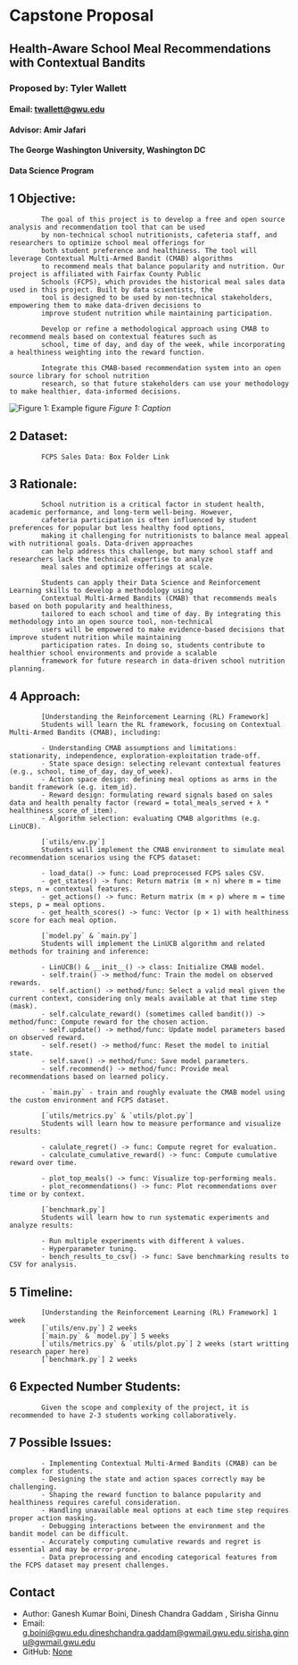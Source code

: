 
# Capstone Proposal
## Health-Aware School Meal Recommendations with Contextual Bandits
### Proposed by: Tyler Wallett
#### Email: twallett@gwu.edu
#### Advisor: Amir Jafari
#### The George Washington University, Washington DC  
#### Data Science Program


## 1 Objective:  
 
            The goal of this project is to develop a free and open source analysis and recommendation tool that can be used 
            by non-technical school nutritionists, cafeteria staff, and researchers to optimize school meal offerings for 
            both student preference and healthiness. The tool will leverage Contextual Multi-Armed Bandit (CMAB) algorithms 
            to recommend meals that balance popularity and nutrition. Our project is affiliated with Fairfax County Public 
            Schools (FCPS), which provides the historical meal sales data used in this project. Built by data scientists, the 
            tool is designed to be used by non-technical stakeholders, empowering them to make data-driven decisions to 
            improve student nutrition while maintaining participation.

            Develop or refine a methodological approach using CMAB to recommend meals based on contextual features such as 
            school, time of day, and day of the week, while incorporating a healthiness weighting into the reward function.  

            Integrate this CMAB-based recommendation system into an open source library for school nutrition 
            research, so that future stakeholders can use your methodology to make healthier, data-informed decisions. 
            

![Figure 1: Example figure](2025_Fall_5.png)
*Figure 1: Caption*

## 2 Dataset:  

            FCPS Sales Data: Box Folder Link
            

## 3 Rationale:  

            School nutrition is a critical factor in student health, academic performance, and long-term well-being. However, 
            cafeteria participation is often influenced by student preferences for popular but less healthy food options, 
            making it challenging for nutritionists to balance meal appeal with nutritional goals. Data-driven approaches 
            can help address this challenge, but many school staff and researchers lack the technical expertise to analyze 
            meal sales and optimize offerings at scale. 

            Students can apply their Data Science and Reinforcement Learning skills to develop a methodology using 
            Contextual Multi-Armed Bandits (CMAB) that recommends meals based on both popularity and healthiness, 
            tailored to each school and time of day. By integrating this methodology into an open source tool, non-technical 
            users will be empowered to make evidence-based decisions that improve student nutrition while maintaining 
            participation rates. In doing so, students contribute to healthier school environments and provide a scalable 
            framework for future research in data-driven school nutrition planning.
            

## 4 Approach:  

            [Understanding the Reinforcement Learning (RL) Framework] 
            Students will learn the RL framework, focusing on Contextual Multi-Armed Bandits (CMAB), including:

            - Understanding CMAB assumptions and limitations: stationarity, independence, exploration-exploitation trade-off.
            - State space design: selecting relevant contextual features (e.g., school, time_of_day, day_of_week).
            - Action space design: defining meal options as arms in the bandit framework (e.g. item_id).
            - Reward design: formulating reward signals based on sales data and health penalty factor (reward = total_meals_served + λ * healthiness_score_of_item).
            - Algorithm selection: evaluating CMAB algorithms (e.g. LinUCB).

            [`utils/env.py`]
            Students will implement the CMAB environment to simulate meal recommendation scenarios using the FCPS dataset:

            - load_data() -> func: Load preprocessed FCPS sales CSV.
            - get_states() -> func: Return matrix (m × n) where m = time steps, n = contextual features.
            - get_actions() -> func: Return matrix (m × p) where m = time steps, p = meal options.
            - get_health_scores() -> func: Vector (p × 1) with healthiness score for each meal option.

            [`model.py` & `main.py`]
            Students will implement the LinUCB algorithm and related methods for training and inference:

            - LinUCB() & __init__() -> class: Initialize CMAB model.
            - self.train() -> method/func: Train the model on observed rewards.
            - self.action() -> method/func: Select a valid meal given the current context, considering only meals available at that time step (mask).
            - self.calculate_reward() (sometimes called bandit()) -> method/func: Compute reward for the chosen action.
            - self.update() -> method/func: Update model parameters based on observed reward.
            - self.reset() -> method/func: Reset the model to initial state.
            - self.save() -> method/func: Save model parameters.
            - self.recommend() -> method/func: Provide meal recommendations based on learned policy.

            - `main.py` - train and roughly evaluate the CMAB model using the custom environment and FCPS dataset.

            [`utils/metrics.py` & `utils/plot.py`]
            Students will learn how to measure performance and visualize results:

            - calulate_regret() -> func: Compute regret for evaluation.
            - calculate_cumulative_reward() -> func: Compute cumulative reward over time.

            - plot_top_meals() -> func: Visualize top-performing meals.
            - plot_recommendations() -> func: Plot recommendations over time or by context.

            [`benchmark.py`]
            Students will learn how to run systematic experiments and analyze results:

            - Run multiple experiments with different λ values.
            - Hyperparameter tuning.
            - bench_results_to_csv() -> func: Save benchmarking results to CSV for analysis.

            

## 5 Timeline:  

            [Understanding the Reinforcement Learning (RL) Framework] 1 week
            [`utils/env.py`] 2 weeks
            [`main.py` & `model.py`] 5 weeks
            [`utils/metrics.py` & `utils/plot.py`] 2 weeks (start writting research paper here)
            [`benchmark.py`] 2 weeks
            


## 6 Expected Number Students:  

            Given the scope and complexity of the project, it is recommended to have 2-3 students working collaboratively.
            

## 7 Possible Issues:  

            - Implementing Contextual Multi-Armed Bandits (CMAB) can be complex for students.  
            - Designing the state and action spaces correctly may be challenging.  
            - Shaping the reward function to balance popularity and healthiness requires careful consideration.  
            - Handling unavailable meal options at each time step requires proper action masking.  
            - Debugging interactions between the environment and the bandit model can be difficult.  
            - Accurately computing cumulative rewards and regret is essential and may be error-prone.  
            - Data preprocessing and encoding categorical features from the FCPS dataset may present challenges.
            


## Contact
- Author: Ganesh Kumar Boini, Dinesh Chandra Gaddam , Sirisha Ginnu
- Email: [g.boini@gwu.edu](mailto:g.boini@gwu.edu),[dineshchandra.gaddam@gwmail.gwu.edu](mailto:dineshchandra.gaddam@gwmail.gwu.edu),[sirisha.ginnu@gwmail.gwu.edu](mailto:sirisha.ginnu@gwmail.gwu.edu)
- GitHub: [None](https://github.com/None)
